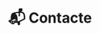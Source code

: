 ---
# An instance of the Contact widget.
# Documentation: https://sourcethemes.com/academic/docs/page-builder/
widget: contact

# This file represents a page section.
headless: true

# Order that this section appears on the page.
weight: 8

title: "📬 Contacte"
subtitle:

content:
  email:
  contact_links:
    - icon: "twitter"
      icon_pack: fab
      name: "Segueix-nos a Twitter"
      link: "https://twitter.com/fqmente"
    - icon: "instagram"
      icon_pack: "fab"
      name: "Segueix-nos a Instagram"
      link: "https://www.instagram.com/fisiquimicamente/"
    - icon: "pinterest"
      icon_pack: "fab"
      name: "Segueix-nos a Pinterest"
      link: "https://www.pinterest.es/fisiquimicamente/"
    - icon: telegram
      icon_pack: fab
      name: "Subscriu-te al canal de Telegram"
      link: "https://t.me/fisiquimicamente"      
    - icon: "discord"
      icon_pack: "fab"
      name: "Uneix-te a el servidor d'Discord"
      link: "https://discord.gg/kJqPqTJ"

  # Automatically link email and phone or display as text?
  autolink: true
  
  # Email form provider
  form:
    provider: formspree
    formspree:
      id: mbjeavzq
  
design:
  columns: '1'
  background:
    # color: "#FFFFF8"

advanced:
  css_style: "padding-bottom: 0px;"
---